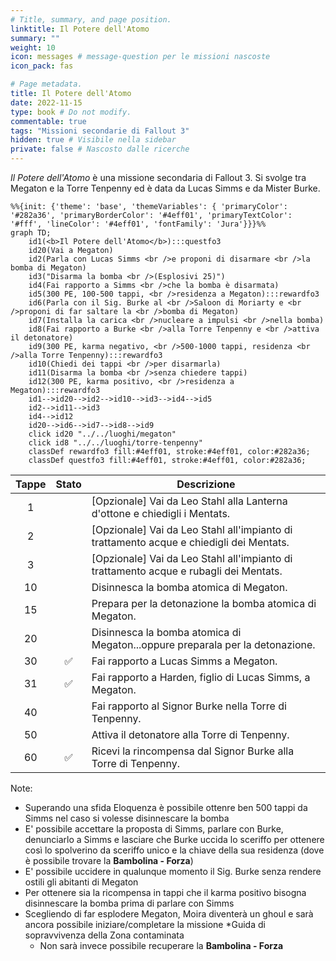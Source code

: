 ```yaml
---
# Title, summary, and page position.
linktitle: Il Potere dell'Atomo
summary: ""
weight: 10
icon: messages # message-question per le missioni nascoste
icon_pack: fas

# Page metadata.
title: Il Potere dell'Atomo
date: 2022-11-15
type: book # Do not modify.
commentable: true
tags: "Missioni secondarie di Fallout 3"
hidden: true # Visibile nella sidebar
private: false # Nascosto dalle ricerche
---
```


*Il Potere dell'Atomo* è una missione secondaria di Fallout 3. Si svolge tra Megaton e la Torre Tenpenny ed è data da Lucas Simms e da Mister Burke.


```mermaid
%%{init: {'theme': 'base', 'themeVariables': { 'primaryColor': '#282a36', 'primaryBorderColor': '#4eff01', 'primaryTextColor': '#fff', 'lineColor': '#4eff01', 'fontFamily': 'Jura'}}}%%
graph TD;
    id1(<b>Il Potere dell'Atomo</b>):::questfo3
    id20(Vai a Megaton)
    id2(Parla con Lucas Simms <br />e proponi di disarmare <br />la bomba di Megaton)
    id3("Disarma la bomba <br />(Esplosivi 25)")
    id4(Fai rapporto a Simms <br />che la bomba è disarmata)
    id5(300 PE, 100-500 tappi, <br />residenza a Megaton):::rewardfo3
    id6(Parla con il Sig. Burke al <br />Saloon di Moriarty e <br />proponi di far saltare la <br />bomba di Megaton)
    id7(Installa la carica <br />nucleare a impulsi <br />nella bomba) 
    id8(Fai rapporto a Burke <br />alla Torre Tenpenny e <br />attiva il detonatore)
    id9(300 PE, karma negativo, <br />500-1000 tappi, residenza <br />alla Torre Tenpenny):::rewardfo3
    id10(Chiedi dei tappi <br />per disarmarla)
    id11(Disarma la bomba <br />senza chiedere tappi)
    id12(300 PE, karma positivo, <br />residenza a Megaton):::rewardfo3
    id1-->id20-->id2-->id10-->id3-->id4-->id5
    id2-->id11-->id3
    id4-->id12
    id20-->id6-->id7-->id8-->id9
    click id20 "../../luoghi/megaton"
    click id8 "../../luoghi/torre-tenpenny"
    classDef rewardfo3 fill:#4eff01, stroke:#4eff01, color:#282a36;
    classDef questfo3 fill:#4eff01, stroke:#4eff01, color:#282a36;
```

| Tappe |       Stato        | Descrizione                                                                             |
| :---: | :----------------: | --------------------------------------------------------------------------------------- |
|   1   |                    | [Opzionale] Vai da Leo Stahl alla Lanterna d'ottone e chiedigli i Mentats.              |
|   2   |                    | [Opzionale] Vai da Leo Stahl all'impianto di trattamento acque e chiedigli dei Mentats. |
|   3   |                    | [Opzionale] Vai da Leo Stahl all'impianto di trattamento acque e rubagli dei Mentats.   |
|  10   |                    | Disinnesca la bomba atomica di Megaton.                                                 |
|  15   |                    | Prepara per la detonazione la bomba atomica di Megaton.                                 |
|  20   |                    | Disinnesca la bomba atomica di Megaton...oppure preparala per la detonazione.           |
|  30   | :white_check_mark: | Fai rapporto a Lucas Simms a Megaton.                                                   |
|  31   | :white_check_mark: | Fai rapporto a Harden, figlio di Lucas Simms, a Megaton.                                |
|  40   |                    | Fai rapporto al Signor Burke nella Torre di Tenpenny.                                   |
|  50   |                    | Attiva il detonatore alla Torre di Tenpenny.                                            |
|  60   | :white_check_mark: | Ricevi la rincompensa dal Signor Burke alla Torre di Tenpenny.                          |


Note:
- Superando una sfida Eloquenza è possibile ottenre ben 500 tappi da Simms nel caso  si volesse disinnescare la bomba
- E' possibile accettare la proposta di Simms, parlare con Burke, denunciarlo a Simms e lasciare che Burke uccida lo sceriffo per ottenere così lo spolverino da sceriffo unico e la chiave della sua residenza (dove è possibile trovare la **Bambolina - Forza**)
- E' possibile uccidere in qualunque momento il Sig. Burke senza rendere ostili gli abitanti di Megaton
- Per ottenere sia la ricompensa in tappi che il karma positivo bisogna disinnescare la bomba prima di parlare con Simms
- Scegliendo di far esplodere Megaton, Moira diventerà un ghoul e sarà ancora possibile iniziare/completare la missione *Guida di sopravvivenza della Zona contaminata
  - Non sarà invece possibile recuperare la **Bambolina - Forza**